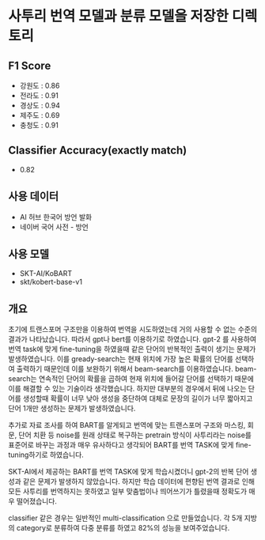 # 사투리 번역 모델과 분류 모델을 저장한 디렉토리

## F1 Score
- 강원도 : 0.86
- 전라도 : 0.91
- 경상도 : 0.94
- 제주도 : 0.69
- 충청도 : 0.91

## Classifier Accuracy(exactly match)
- 0.82

## 사용 데이터
- AI 허브 한국어 방언 발화
- 네이버 국어 사전 - 방언

## 사용 모델
- SKT-AI/KoBART
- skt/kobert-base-v1


## 개요
초기에 트랜스포머 구조만을 이용하여 번역을 시도하였는데 거의 사용할 수 없는 수준의 결과가 나타났습니다.
따라서 gpt나 bert를 이용하기로 하였습니다.
gpt-2 를 사용하여 번역 task에 맞게 fine-tuning을 하였을때 같은 단어의 반복적인 출력이 생기는 문제가 발생하였습니다.
이를 gready-search는 현재 위치에 가장 높은 확률의 단어를 선택하여 출력하기 때문인데 이를 보완하기 위해서 beam-search를 이용하였습니다.
beam-search는 연속적인 단어의 확률을 곱하여 현재 위치에 들어갈 단어를 선택하기 때문에 이를 해결할 수 있는 기술이라 생각했습니다.
하지만 대부분의 경우에서 뒤에 나오는 단어를 생성할때 확률이 너무 낮아 생성을 중단하여 대체로 문장의 길이가 너무 짧아지고
단어 1개만 생성하는 문제가 발생하였습니다.

추가로 자료 조사를 하여 BART를 알게되고 번역에 맞는 트랜스포머 구조와 마스킹, 회문, 단어 치환 등 noise를 원래 상태로 복구하는 pretrain 방식이
사투리라는 noise를 표준어로 바꾸는 과정과 매우 유사하다고 생각되어 BART를 번역 TASK에 맞게 fine-tuning하기로 하였습니다.

SKT-AI에서 제공하는 BART를 번역 TASK에 맞게 학습시켰더니 gpt-2의 반복 단어 생성과 같은 문제가 발생하지 않았습니다.
하지만 학습 데이터에 편향된 번역 결과로 인해 모든 사투리를 번역하지는 못하였고 일부 맞춤법이나 띄어쓰기가 틀렸을때 정확도가 매우 떨어졌습니다.

classifier 같은 경우는 일반적인 multi-classification 으로 만들었습니다.
각 5개 지방의 category로 분류하여 다중 분류를 하였고 82%의 성능을 보여주었습니다.